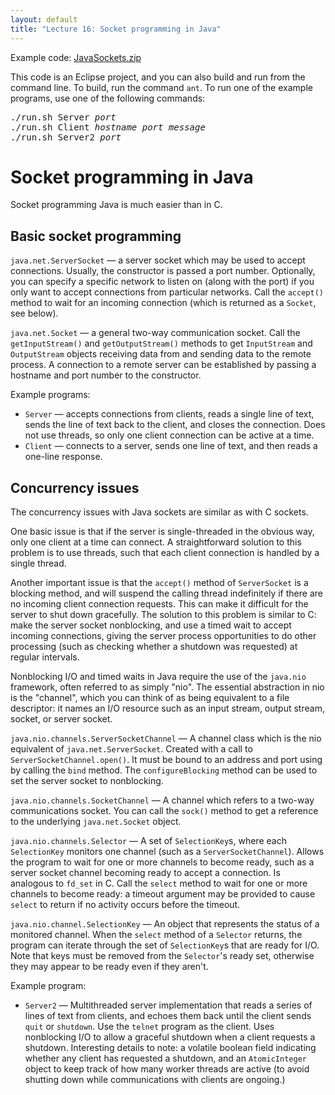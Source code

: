 ```yaml
---
layout: default
title: "Lecture 16: Socket programming in Java"
---
```


Example code: [JavaSockets.zip](JavaSockets.zip)

This code is an Eclipse project, and you can also build and run from the command line.  To build, run the command `ant`.  To run one of the example programs, use one of the following commands:

<pre>
./run.sh Server <i>port</i>
./run.sh Client <i>hostname</i> <i>port</i> <i>message</i>
./run.sh Server2 <i>port</i>
</pre>

# Socket programming in Java

Socket programming Java is much easier than in C.

## Basic socket programming

`java.net.ServerSocket` &mdash; a server socket which may be used to accept connections.  Usually, the constructor is passed a port number.  Optionally, you can specify a specific network to listen on (along with the port) if you only want to accept connections from particular networks.  Call the `accept()` method to wait for an incoming connection (which is returned as a `Socket`, see below).

`java.net.Socket` &mdash; a general two-way communication socket.  Call the `getInputStream()` and `getOutputStream()` methods to get `InputStream` and `OutputStream` objects receiving data from and sending data to the remote process.  A connection to a remote server can be established by passing a hostname and port number to the constructor.

Example programs:

* `Server` &mdash; accepts connections from clients, reads a single line of text, sends the line of text back to the client, and closes the connection.  Does not use threads, so only one client connection can be active at a time.
* `Client` &mdash; connects to a server, sends one line of text, and then reads a one-line response.

## Concurrency issues

The concurrency issues with Java sockets are similar as with C sockets.

One basic issue is that if the server is single-threaded in the obvious way, only one client at a time can connect.  A straightforward solution to this problem is to use threads, such that each client connection is handled by a single thread.

Another important issue is that the `accept()` method of `ServerSocket` is a blocking method, and will suspend the calling thread indefinitely if there are no incoming client connection requests.  This can make it difficult for the server to shut down gracefully.  The solution to this problem is similar to C: make the server socket nonblocking, and use a timed wait to accept incoming connections, giving the server process opportunities to do other processing (such as checking whether a shutdown was requested) at regular intervals.

Nonblocking I/O and timed waits in Java require the use of the `java.nio` framework, often referred to as simply "nio".  The essential abstraction in nio is the "channel", which you can think of as being equivalent to a file descriptor: it names an I/O resource such as an input stream, output stream, socket, or server socket.

`java.nio.channels.ServerSocketChannel` &mdash; A channel class which is the nio equivalent of `java.net.ServerSocket`.  Created with a call to `ServerSocketChannel.open()`.  It must be bound to an address and port using by calling the `bind` method.  The `configureBlocking` method can be used to set the server socket to nonblocking.

`java.nio.channels.SocketChannel` &mdash; A channel which refers to a two-way communications socket.  You can call the `sock()` method to get a reference to the underlying `java.net.Socket` object.

`java.nio.channels.Selector` &mdash; A set of `SelectionKey`s, where each `SelectionKey` monitors one channel (such as a `ServerSocketChannel`).  Allows the program to wait for one or more channels to become ready, such as a server socket channel becoming ready to accept a connection.  Is analogous to `fd_set` in C.  Call the `select` method to wait for one or more channels to become ready: a timeout argument may be provided to cause `select` to return if no activity occurs before the timeout.

`java.nio.channel.SelectionKey` &mdash; An object that represents the status of a monitored channel.  When the `select` method of a `Selector` returns, the program can iterate through the set of `SelectionKey`s that are ready for I/O.  Note that keys must be removed from the `Selector`'s ready set, otherwise they may appear to be ready even if they aren't.

Example program:

* `Server2` &mdash; Multithreaded server implementation that reads a series of lines of text from clients, and echoes them back until the client sends `quit` or `shutdown`.  Use the `telnet` program as the client.  Uses nonblocking I/O to allow a graceful shutdown when a client requests a shutdown.  Interesting details to note: a volatile boolean field indicating whether any client has requested a shutdown, and an `AtomicInteger` object to keep track of how many worker threads are active (to avoid shutting down while communications with clients are ongoing.)
